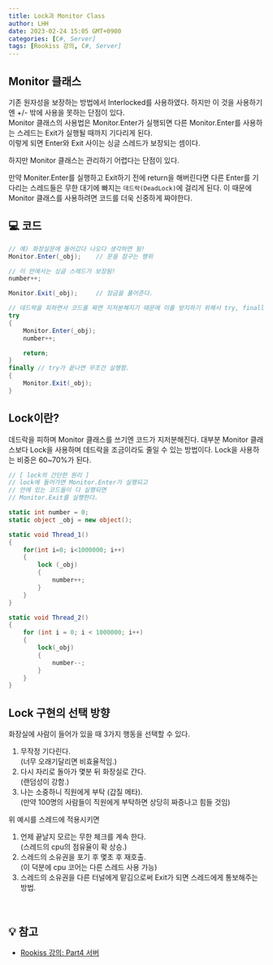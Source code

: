 ```yaml
---
title: Lock과 Monitor Class
author: LHH
date: 2023-02-24 15:05 GMT+0900
categories: [C#, Server]
tags: [Rookiss 강의, C#, Server]
---
```


## Monitor 클래스 
기존 원자성을 보장하는 방법에서 Interlocked를 사용하였다. 하지만 이 것을 사용하기엔 +/- 밖에 사용을 못하는 단점이 있다. <br>
Monitor 클래스의 사용법은 Monitor.Enter가 실행되면 다른 Monitor.Enter를 사용하는 스레드는 Exit가 실행될 때까지 기다리게 된다. <br> 
이렇게 되면 Enter와 Exit 사이는 싱글 스레드가 보장되는 셈이다. 

하지만 Monitor 클래스는 관리하기 어렵다는 단점이 있다.

만약 Moniter.Enter를 실행하고 Exit하기 전에 return을 해버린다면 다른 Enter를 기다리는 스레드들은 무한 대기에 빠지는 `데드락(DeadLock)`에 걸리게 된다.
이 때문에 Monitor 클래스를 사용하려면 코드를 더욱 신중하게 짜야한다.

## 💻 코드
```cs
// 예) 화장실문에 들어갔다 나오다 생각하면 됨!
Monitor.Enter(_obj);    // 문을 잠구는 행위

// 이 안에서는 싱글 스레드가 보장됨!
number++;

Monitor.Exit(_obj);     // 잠금을 풀어준다.
```

```cs
// 데드락을 피하면서 코드를 짜면 지저분해지기 때문에 이를 방지하기 위해서 try, finally 사용
try
{
    Monitor.Enter(_obj);
    number++;

    return;
}
finally // try가 끝나면 무조건 실행함.
{
    Monitor.Exit(_obj);
}
```

## Lock이란?
데드락을 피하며 Monitor 클래스를 쓰기엔  코드가 지저분해진다. 대부분 Monitor 클래스보다 Lock을 사용하며 데드락을 조금이라도 줄일 수 있는 방법이다.
Lock을 사용하는 비중은 60~70%가 된다.

```cs
// [ lock의 간단한 원리 ]
// lock에 들어가면 Monitor.Enter가 실행되고
// 안에 있는 코드들이 다 실행되면
// Monitor.Exit를 실행한다.

static int number = 0;
static object _obj = new object();

static void Thread_1()
{
    for(int i=0; i<1000000; i++)
    {
        lock (_obj)
        {
            number++;
        }
    }
}

static void Thread_2()
{
    for (int i = 0; i < 1000000; i++)
    {
        lock(_obj)
        {
            number--;
        }
    }
}
```

## Lock 구현의 선택 방향
화장실에 사람이 들어가 있을 때 3가지 행동을 선택할 수 있다. 
1. 무작정 기다린다. <br> (너무 오래기달리면 비효율적임.)
2. 다시 자리로 돌아가 몇분 뒤 화장실로 간다. <br> (랜덤성이 강함.)
3. 나는 소중하니 직원에게 부탁 (갑질 메타). <br> (만약 100명의 사람들이 직원에게 부탁하면 상당히 짜증나고 힘들 것임) <br>

위 예시를 스레드에 적용시키면
1. 언제 끝날지 모르는 무한 체크를 계속 한다. <br> (스레드의 cpu의 점유율이 확 상승.)
2. 스레드의 소유권을 포기 후 몇초 후 재호출. <br> (이 덕분에 cpu 코어는 다른 스레드 사용 가능)
3. 스레드의 소유권을 다른 터널에게 맡김으로써 Exit가 되면 스레드에게 통보해주는 방법.

<br>

## 💡 참고
- [Rookiss 강의: Part4 서버](https://www.inflearn.com/course/%EC%9C%A0%EB%8B%88%ED%8B%B0-mmorpg-%EA%B0%9C%EB%B0%9C-part4)